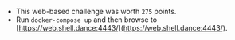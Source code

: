 * This web-based challenge was worth `275` points.
* Run `docker-compose up` and then browse to [https://web.shell.dance:4443/](https://web.shell.dance:4443/).
